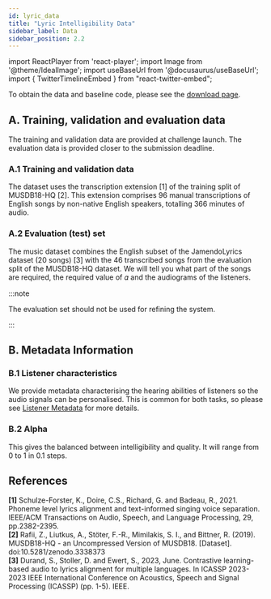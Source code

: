 ```yaml
---
id: lyric_data
title: "Lyric Intelligibility Data"
sidebar_label: Data
sidebar_position: 2.2
---
```

import ReactPlayer from 'react-player';
import Image from '@theme/IdealImage';
import useBaseUrl from '@docusaurus/useBaseUrl';
import { TwitterTimelineEmbed } from "react-twitter-embed";

To obtain the data and baseline code, please see the [download page](../Take%20Part/download).

## A. Training, validation and evaluation data

The training and validation data are provided at challenge launch. The evaluation data is provided closer to the submission deadline.

### A.1 Training and validation data

The dataset uses the transcription extension [1] of the training split of MUSDB18-HQ [2]. This extension comprises 96 manual transcriptions of English songs by
non-native English speakers, totalling 366 minutes of audio.

### A.2 Evaluation (test) set

The music dataset combines the English subset of the JamendoLyrics dataset (20 songs) [3] with the 46 transcribed songs from the evaluation split of the
MUSDB18-HQ dataset. We will tell you what part of the songs are required, the required value of 𝛼 and the audiograms of the listeners.

:::note

The evaluation set should not be used for refining the system.

:::

## B. Metadata Information

### B.1 Listener characteristics

We provide metadata characterising the hearing abilities of listeners so the audio signals can be personalised. This is common for both tasks, so please see [Listener Metadata](../data_listener) for more details.

### B.2 Alpha

This gives the balanced between intelligibility and quality. It will range from 0 to 1 in 0.1 steps.

## References
<a name="refs"></a>

**[1]** Schulze-Forster, K., Doire, C.S., Richard, G. and Badeau, R., 2021. Phoneme level lyrics alignment and text-informed singing voice separation. IEEE/ACM Transactions on Audio, Speech, and Language Processing, 29, pp.2382-2395.     
**[2]** Rafii, Z., Liutkus, A., Stöter, F.-R., Mimilakis, S. I., and Bittner, R. (2019). MUSDB18-HQ - an Uncompressed Version of MUSDB18. [Dataset]. doi:10.5281/zenodo.3338373  
**[3]** Durand, S., Stoller, D. and Ewert, S., 2023, June. Contrastive learning-based audio to lyrics alignment for multiple languages. In ICASSP 2023-2023 IEEE International Conference on Acoustics, Speech and Signal Processing (ICASSP) (pp. 1-5). IEEE.